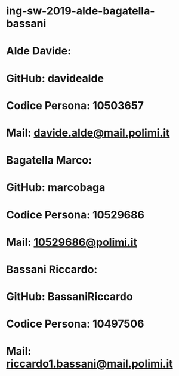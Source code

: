 # ing-sw-2019-alde-bagatella-bassani



# Alde Davide:
#       GitHub:                 davidealde
#       Codice Persona:         10503657
#       Mail:                   davide.alde@mail.polimi.it


# Bagatella Marco:
#       GitHub:                 marcobaga
#       Codice Persona:         10529686
#       Mail:                   10529686@polimi.it


# Bassani Riccardo:
#       GitHub:                 BassaniRiccardo
#       Codice Persona:         10497506
#       Mail:                   riccardo1.bassani@mail.polimi.it
